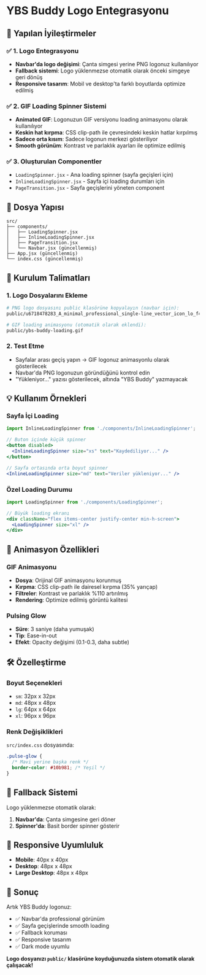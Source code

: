 # YBS Buddy Logo Entegrasyonu

## 🎯 Yapılan İyileştirmeler

### ✅ **1. Logo Entegrasyonu**
- **Navbar'da logo değişimi**: Çanta simgesi yerine PNG logonuz kullanılıyor
- **Fallback sistemi**: Logo yüklenmezse otomatik olarak önceki simgeye geri dönüş
- **Responsive tasarım**: Mobil ve desktop'ta farklı boyutlarda optimize edilmiş

### ✅ **2. GIF Loading Spinner Sistemi**
- **Animated GIF**: Logonuzun GIF versiyonu loading animasyonu olarak kullanılıyor
- **Keskin hat kırpma**: CSS clip-path ile çevresindeki keskin hatlar kırpılmış
- **Sadece orta kısım**: Sadece logonun merkezi gösteriliyor
- **Smooth görünüm**: Kontrast ve parlaklık ayarları ile optimize edilmiş

### ✅ **3. Oluşturulan Componentler**
- `LoadingSpinner.jsx` - Ana loading spinner (sayfa geçişleri için)
- `InlineLoadingSpinner.jsx` - Sayfa içi loading durumları için
- `PageTransition.jsx` - Sayfa geçişlerini yöneten component

## 📁 Dosya Yapısı
```
src/
├── components/
│   ├── LoadingSpinner.jsx
│   ├── InlineLoadingSpinner.jsx
│   ├── PageTransition.jsx
│   └── Navbar.jsx (güncellenmiş)
├── App.jsx (güncellenmiş)
└── index.css (güncellenmiş)
```

## 🔧 Kurulum Talimatları

### 1. Logo Dosyalarını Ekleme
```bash
# PNG logo dosyasını public klasörüne kopyalayın (navbar için):
public/u6718478283_A_minimal_professional_single-line_vector_icon_lo_f44348c4-9f8a-4c77-82f1-260b518d4b3b_0.png

# GIF loading animasyonu (otomatik olarak eklendi):
public/ybs-buddy-loading.gif
```

### 2. Test Etme
- Sayfalar arası geçiş yapın → GIF logonuz animasyonlu olarak gösterilecek
- Navbar'da PNG logonuzun göründüğünü kontrol edin
- "Yükleniyor..." yazısı gösterilecek, altında "YBS Buddy" yazmayacak

## 💡 Kullanım Örnekleri

### Sayfa İçi Loading
```jsx
import InlineLoadingSpinner from './components/InlineLoadingSpinner';

// Buton içinde küçük spinner
<button disabled>
  <InlineLoadingSpinner size="xs" text="Kaydediliyor..." />
</button>

// Sayfa ortasında orta boyut spinner
<InlineLoadingSpinner size="md" text="Veriler yükleniyor..." />
```

### Özel Loading Durumu
```jsx
import LoadingSpinner from './components/LoadingSpinner';

// Büyük loading ekranı
<div className="flex items-center justify-center min-h-screen">
  <LoadingSpinner size="xl" />
</div>
```

## 🎨 Animasyon Özellikleri

### GIF Animasyonu
- **Dosya**: Orijinal GIF animasyonu korunmuş
- **Kırpma**: CSS clip-path ile dairesel kırpma (35% yarıçap)
- **Filtreler**: Kontrast ve parlaklık %110 artırılmış
- **Rendering**: Optimize edilmiş görüntü kalitesi

### Pulsing Glow
- **Süre**: 3 saniye (daha yumuşak)
- **Tip**: Ease-in-out
- **Efekt**: Opacity değişimi (0.1-0.3, daha subtle)

## 🛠️ Özelleştirme

### Boyut Seçenekleri
- `sm`: 32px x 32px
- `md`: 48px x 48px  
- `lg`: 64px x 64px
- `xl`: 96px x 96px

### Renk Değişiklikleri
`src/index.css` dosyasında:
```css
.pulse-glow {
  /* Mavi yerine başka renk */
  border-color: #10b981; /* Yeşil */
}
```

## 🔄 Fallback Sistemi

Logo yüklenmezse otomatik olarak:
1. **Navbar'da**: Çanta simgesine geri döner
2. **Spinner'da**: Basit border spinner gösterir

## 📱 Responsive Uyumluluk

- **Mobile**: 40px x 40px
- **Desktop**: 48px x 48px
- **Large Desktop**: 48px x 48px

## 🎉 Sonuç

Artık YBS Buddy logonuz:
- ✅ Navbar'da professional görünüm
- ✅ Sayfa geçişlerinde smooth loading
- ✅ Fallback koruması
- ✅ Responsive tasarım
- ✅ Dark mode uyumlu

**Logo dosyanızı `public/` klasörüne koyduğunuzda sistem otomatik olarak çalışacak!** 